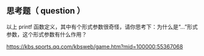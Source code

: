 ## 思考题（ question ）

以上 printf 函数定义，其中有个形式参数很奇怪，请你思考下：为什么是“…”形式参数，这个形式参数有什么作用？


https://kbs.sports.qq.com/kbsweb/game.htm?mid=100000:55367068